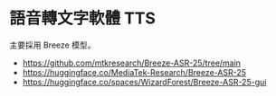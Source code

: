 # 語音轉文字軟體 TTS
主要採用 Breeze 模型。

* https://github.com/mtkresearch/Breeze-ASR-25/tree/main
* https://huggingface.co/MediaTek-Research/Breeze-ASR-25
* https://huggingface.co/spaces/WizardForest/Breeze-ASR-25-gui